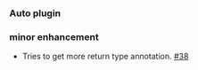   [38]: https://github.com/sbt/sbt-buildinfo/issues/38


### Auto plugin

### minor enhancement
- Tries to get more return type annotation. [#38][38]
